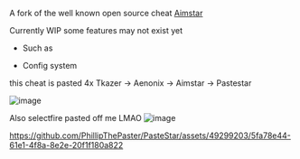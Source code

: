 A fork of the well known open source cheat [Aimstar](https://github.com/CowNowK/AimStar/tree/main)

Currently WIP some features may not exist yet 
* Such as
- Config system


this cheat is pasted 4x
Tkazer -> Aenonix -> Aimstar -> Pastestar

![image](https://github.com/PhillipThePaster/PasteStar/assets/49299203/94faaceb-4c79-487a-b086-2b3712a718ab)


Also selectfire pasted off me LMAO
![image](https://github.com/PhillipThePaster/PasteStar/assets/49299203/78583da5-f30a-43c6-ad68-f75662c92800)

https://github.com/PhillipThePaster/PasteStar/assets/49299203/5fa78e44-61e1-4f8a-8e2e-20f1f180a822

